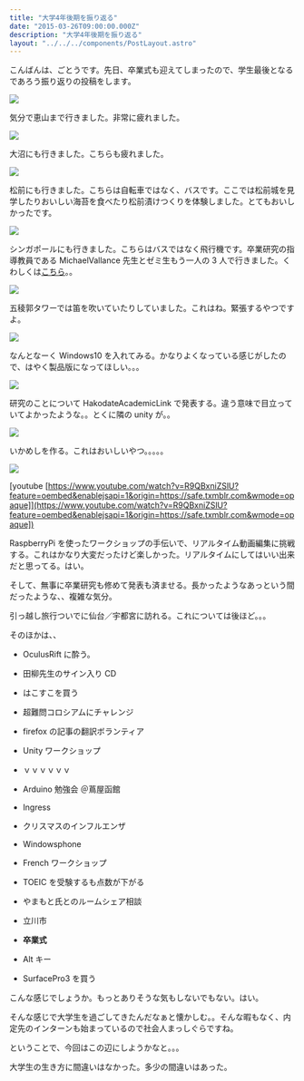 ```yaml
---
title: "大学4年後期を振り返る"
date: "2015-03-26T09:00:00.000Z"
description: "大学4年後期を振り返る"
layout: "../../../components/PostLayout.astro"
---
```


こんばんは、ごとうです。先日、卒業式も迎えてしまったので、学生最後となるであろう振り返りの投稿をします。

![](https://cdn-images-1.medium.com/max/2000/0*rIfzxNOTOmsc3jLN.jpg)

気分で恵山まで行きました。非常に疲れました。

![](https://cdn-images-1.medium.com/max/2000/0*pVbLSVo3lPAatc-X.jpg)

大沼にも行きました。こちらも疲れました。

![](https://cdn-images-1.medium.com/max/2000/0*GNuB5wd3K3euIHyU.jpg)

松前にも行きました。こちらは自転車ではなく、バスです。ここでは松前城を見学したりおいしい海苔を食べたり松前漬けつくりを体験しました。とてもおいしかったです。

![](https://cdn-images-1.medium.com/max/2000/0*KESox9j0v4nXOU1A.jpg)

シンガポールにも行きました。こちらはバスではなく飛行機です。卒業研究の指導教員である MichaelVallance 先生とゼミ生もう一人の 3 人で行きました。くわしくは[こちら](http://gggooottto.tumblr.com/tagged/%E3%82%B7%E3%83%B3%E3%82%AC%E3%83%9D%E3%83%BC%E3%83%AB)。。

![](https://cdn-images-1.medium.com/max/2000/0*3B-ioBXNGe1bapPU.jpg)

五稜郭タワーでは笛を吹いていたりしていました。これはね。緊張するやつですよ。

![](https://cdn-images-1.medium.com/max/2000/0*qMHzYv20mz15KZ_M.jpg)

なんとなーく Windows10 を入れてみる。かなりよくなっている感じがしたので、はやく製品版になってほしい。。。

![](https://cdn-images-1.medium.com/max/2000/0*fWwvC-mm7RJldii4.jpg)

研究のことについて HakodateAcademicLink で発表する。違う意味で目立っていてよかったような。。とくに隣の unity が。。

![](https://cdn-images-1.medium.com/max/2000/0*dOR7bbKg-n-0CGcx.jpg)

いかめしを作る。これはおいしいやつ。。。。。

![](https://cdn-images-1.medium.com/max/2000/0*DBCMakF4Z1eyKow9.jpg)

[youtube [https://www.youtube.com/watch?v=R9QBxniZSlU?feature=oembed&enablejsapi=1&origin=https://safe.txmblr.com&wmode=opaque]](https://www.youtube.com/watch?v=R9QBxniZSlU?feature=oembed&enablejsapi=1&origin=https://safe.txmblr.com&wmode=opaque])

RaspberryPi を使ったワークショップの手伝いで、リアルタイム動画編集に挑戦する。これはかなり大変だったけど楽しかった。リアルタイムにしてはいい出来だと思ってる。はい。

そして、無事に卒業研究も修めて発表も済ませる。長かったようなあっという間だったような、、複雑な気分。

引っ越し旅行ついでに仙台／宇都宮に訪れる。これについては後ほど。。。

そのほかは、、

- OculusRift に酔う。

- 田柳先生のサイン入り CD

- はこすこを買う

- 超難問コロシアムにチャレンジ

- firefox の記事の翻訳ボランティア

- Unity ワークショップ

- ｖｖｖｖｖｖ

- Arduino 勉強会 ＠蔦屋函館

- Ingress

- クリスマスのインフルエンザ

- Windowsphone

- French ワークショップ

- TOEIC を受験するも点数が下がる

- やまもと氏とのルームシェア相談

- 立川市

- **卒業式**

- Alt キー

- SurfacePro3 を買う

こんな感じでしょうか。もっとありそうな気もしないでもない。はい。

そんな感じで大学生を過ごしてきたんだなぁと懐かしむ。。そんな暇もなく、内定先のインターンも始まっているので社会人まっしぐらですね。

ということで、今回はこの辺にしようかなと。。。

大学生の生き方に間違いはなかった。多少の間違いはあった。
